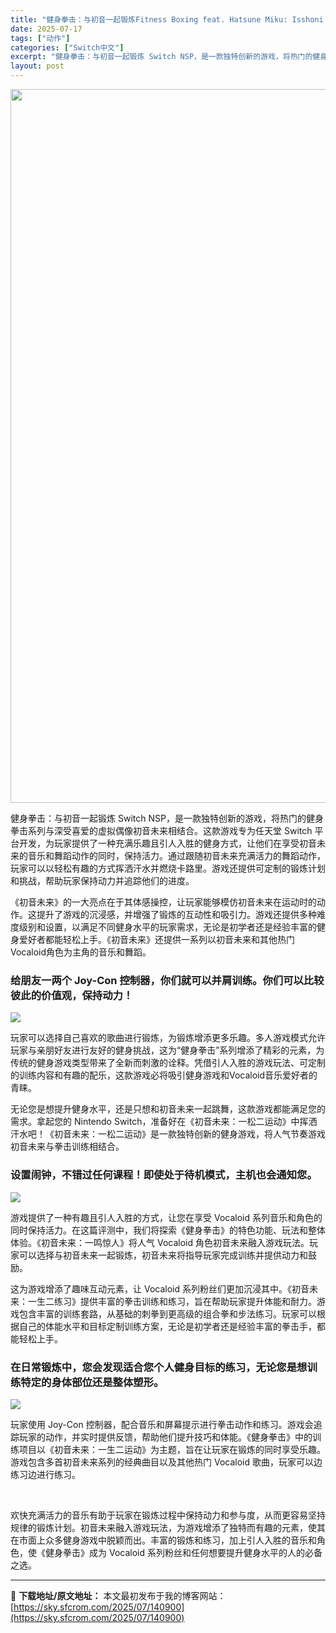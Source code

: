 ```yaml
---
title: "健身拳击：与初音一起锻炼Fitness Boxing feat. Hatsune Miku: Isshoni Exercise+更新1.5.0 Switch NSP中文"
date: 2025-07-17
tags: ["动作"]
categories: ["Switch中文"]
excerpt: "健身拳击：与初音一起锻炼 Switch NSP，是一款独特创新的游戏，将热门的健身拳击系列与深受喜爱的虚拟偶像初音未来相结合。这款游戏专为任天堂 Switch 平台开发，为玩家提供了一种充满乐趣且引人入胜的健身方式，让他们在享受初音未来的音乐和舞蹈动作的同时，保持活力。通过跟随初音未来充满活力的舞蹈&hellip;"
layout: post
---
```


<img class="aligncenter size-full wp-image-140901" src="https://sky.sfcrom.com/wp-content/uploads/2025/07/2025071712470846.webp" alt="" width="700" height="1142" />

健身拳击：与初音一起锻炼 Switch NSP，是一款独特创新的游戏，将热门的健身拳击系列与深受喜爱的虚拟偶像初音未来相结合。这款游戏专为任天堂 Switch 平台开发，为玩家提供了一种充满乐趣且引人入胜的健身方式，让他们在享受初音未来的音乐和舞蹈动作的同时，保持活力。通过跟随初音未来充满活力的舞蹈动作，玩家可以以轻松有趣的方式挥洒汗水并燃烧卡路里。游戏还提供可定制的锻炼计划和挑战，帮助玩家保持动力并追踪他们的进度。

《初音未来》的一大亮点在于其体感操控，让玩家能够模仿初音未来在运动时的动作。这提升了游戏的沉浸感，并增强了锻炼的互动性和吸引力。游戏还提供多种难度级别和设置，以满足不同健身水平的玩家需求，无论是初学者还是经验丰富的健身爱好者都能轻松上手。《初音未来》还提供一系列以初音未来和其他热门Vocaloid角色为主角的音乐和舞蹈。
<h3>给朋友一两个 Joy-Con 控制器，你们就可以并肩训练。你们可以比较彼此的价值观，保持动力！</h3>
<img src="https://img-eshop.cdn.nintendo.net/i/fb65bbee0361baad4a0fcbc304be2df1d2dd88da42079dd2731f4b2a0f6a700c.jpg?w=1000" />

玩家可以选择自己喜欢的歌曲进行锻炼，为锻炼增添更多乐趣。多人游戏模式允许玩家与亲朋好友进行友好的健身挑战，这为“健身拳击”系列增添了精彩的元素，为传统的健身游戏类型带来了全新而刺激的诠释。凭借引人入胜的游戏玩法、可定制的训练内容和有趣的配乐，这款游戏必将吸引健身游戏和Vocaloid音乐爱好者的青睐。

无论您是想提升健身水平，还是只想和初音未来一起跳舞，这款游戏都能满足您的需求。拿起您的 Nintendo Switch，准备好在《初音未来：一松二运动》中挥洒汗水吧！《初音未来：一松二运动》是一款独特创新的健身游戏，将人气节奏游戏初音未来与拳击训练相结合。
<h3>设置闹钟，不错过任何课程！即使处于待机模式，主机也会通知您。</h3>
<img src="https://img-eshop.cdn.nintendo.net/i/285acddafe427d5fc1a5ea5739f7a670d2e66ba3b74f7ac55edf9f9f83ef6d6a.jpg?w=1000" />

游戏提供了一种有趣且引人入胜的方式，让您在享受 Vocaloid 系列音乐和角色的同时保持活力。在这篇评测中，我们将探索《健身拳击》的特色功能、玩法和整体体验。《初音未来：一鸣惊人》将人气 Vocaloid 角色初音未来融入游戏玩法。玩家可以选择与初音未来一起锻炼，初音未来将指导玩家完成训练并提供动力和鼓励。

这为游戏增添了趣味互动元素，让 Vocaloid 系列粉丝们更加沉浸其中。《初音未来：一生二练习》提供丰富的拳击训练和练习，旨在帮助玩家提升体能和耐力。游戏包含丰富的训练套路，从基础的刺拳到更高级的组合拳和步法练习。玩家可以根据自己的体能水平和目标定制训练方案，无论是初学者还是经验丰富的拳击手，都能轻松上手。
<h3>在日常锻炼中，您会发现适合您个人健身目标的练习，无论您是想训练特定的身体部位还是整体塑形。</h3>
<img src="https://img-eshop.cdn.nintendo.net/i/4162d7b549c1ffb1323109278c9db0f010ec18c5d5c3346b9bfb23470c821de5.jpg?w=1000" />

玩家使用 Joy-Con 控制器，配合音乐和屏幕提示进行拳击动作和练习。游戏会追踪玩家的动作，并实时提供反馈，帮助他们提升技巧和体能。《健身拳击》中的训练项目以《初音未来：一生二运动》为主题，旨在让玩家在锻炼的同时享受乐趣。游戏包含多首初音未来系列的经典曲目以及其他热门 Vocaloid 歌曲，玩家可以边练习边进行练习。
<div id="attachment_47834" class="wp-caption aligncenter">

&nbsp;

</div>
欢快充满活力的音乐有助于玩家在锻炼过程中保持动力和参与度，从而更容易坚持规律的锻炼计划。初音未来融入游戏玩法，为游戏增添了独特而有趣的元素，使其在市面上众多健身游戏中脱颖而出。丰富的锻炼和练习，加上引人入胜的音乐和角色，使《健身拳击》成为 Vocaloid 系列粉丝和任何想要提升健身水平的人的必备之选。

---
📖 **下载地址/原文地址：** 本文最初发布于我的博客网站：[https://sky.sfcrom.com/2025/07/140900](https://sky.sfcrom.com/2025/07/140900)
